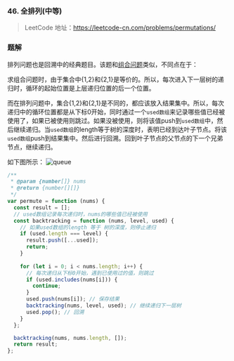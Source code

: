 ### 46. 全排列(中等)

> LeetCode 地址：https://leetcode-cn.com/problems/permutations/

### 题解
排列问题也是回溯中的经典题目。该题和[组合问题](https://github.com/kerwin-ly/Blog/blob/main/algorithm/backtracking/77.%20%E7%BB%84%E5%90%88(%E4%B8%AD%E7%AD%89).md)类似，不同点在于：

求组合问题时，由于集合中{1,2}和{2,1}是等价的。所以，每次进入下一层树的递归时，循环的起始位置是上层递归位置的后一个位置。

而在排列问题中，集合{1,2}和{2,1}是不同的，都应该放入结果集中。所以，每次递归中的循环位置都是从下标0开始，同时通过一个`used数组`来记录哪些值已经被使用了，如果已被使用则跳过。如果没被使用，则将该值push到`used数组`中，然后继续递归。当`used数组`的length等于树的深度时，表明已经到达叶子节点。将该`used数组`push到结果集中。然后进行回溯。回到叶子节点的父节点的下一个兄弟节点，继续递归。

如下图所示：
![queue](https://raw.githubusercontent.com/kerwin-ly/Blog/main/assets/imgs/algorithm/backtracking-queue.png)
```js
/**
 * @param {number[]} nums
 * @return {number[][]}
 */
var permute = function (nums) {
  const result = [];
  // used数组记录每次递归时，nums的哪些值已经被使用
  const backtracking = function (nums, level, used) {
    // 如果used数组的length 等于 树的深度，则停止递归
    if (used.length === level) {
      result.push([...used]);
      return;
    }
    
    for (let i = 0; i < nums.length; i++) {
      // 每次递归从下标0开始，遇到已使用过的值，则跳过
      if (used.includes(nums[i])) {
        continue;
      }
      used.push(nums[i]); // 保存结果
      backtracking(nums, level, used); // 继续递归下一层树
      used.pop(); // 回溯
    }
  };

  backtracking(nums, nums.length, []);
  return result;
};
```
